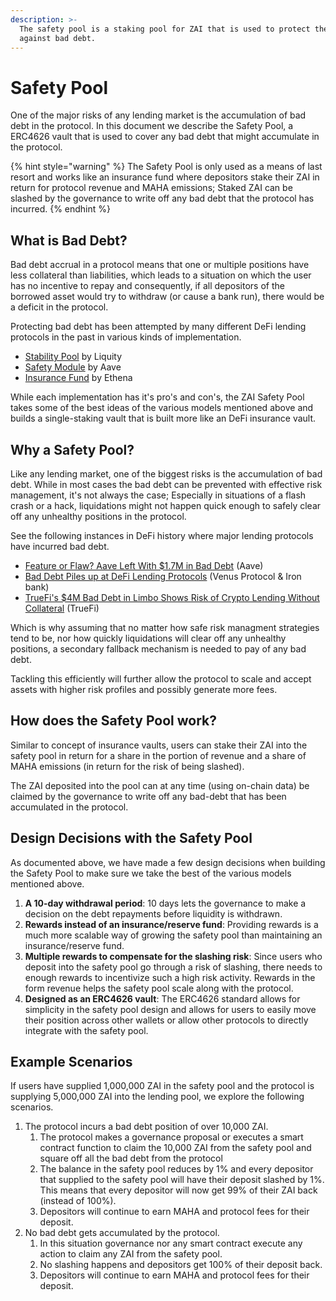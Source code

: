 ```yaml
---
description: >-
  The safety pool is a staking pool for ZAI that is used to protect the protocol
  against bad debt.
---
```


# Safety Pool

One of the major risks of any lending market is the accumulation of bad debt in the protocol. In this document we describe the Safety Pool, a ERC4626 vault that is used to cover any bad debt that might accumulate in the protocol.

{% hint style="warning" %}
The Safety Pool is only used as a means of last resort and works like an insurance fund where depositors stake their ZAI in return for protocol revenue and MAHA emissions; Staked ZAI can be slashed by the governance to write off any bad debt that the protocol has incurred.
{% endhint %}

## What is Bad Debt?

Bad debt accrual in a protocol means that one or multiple positions have less collateral than liabilities, which leads to a situation on which the user has no incentive to repay and consequently, if all depositors of the borrowed asset would try to withdraw (or cause a bank run), there would be a deficit in the protocol.

Protecting bad debt has been attempted by many different DeFi lending protocols in the past in various kinds of implementation.

* [Stability Pool](https://docs.liquity.org/faq/stability-pool-and-liquidations) by Liquity &#x20;
* [Safety Module](https://docs.aave.com/aavenomics/safety-module) by Aave&#x20;
* [Insurance Fund](https://ethena-labs.gitbook.io/ethena-labs/solution-design/reserve-fund) by Ethena

While each implementation has it's pro's and con's, the ZAI Safety Pool takes some of the best ideas of the various models mentioned above and builds a single-staking vault that is built more like an DeFi insurance vault.

## Why a Safety Pool?

Like any lending market, one of the biggest risks is the accumulation of bad debt. While in most cases the bad debt can be prevented with effective risk management, it's not always the case; Especially in situations of a flash crash or a hack, liquidations might not happen quick enough to safely clear off any unhealthy positions in the protocol.

See the following instances in DeFi history where major lending protocols have incurred bad debt.

* [Feature or Flaw? Aave Left With $1.7M in Bad Debt](https://blockworks.co/news/aave-curve-bad-debt) (Aave)
* [Bad Debt Piles up at DeFi Lending Protocols](https://thedefiant.io/news/defi/bad-debt-defi-protocols) (Venus Protocol & Iron bank)
* [TrueFi's $4M Bad Debt in Limbo Shows Risk of Crypto Lending Without Collateral](https://www.coindesk.com/markets/2022/10/13/truefis-4m-bad-debt-in-limbo-shows-risk-of-crypto-lending-without-collateral/) (TrueFi)&#x20;

Which is why assuming that no matter how safe risk managment strategies tend to be, nor how quickly liquidations will clear off any unhealthy positions, a secondary fallback mechanism is needed to pay of any bad debt.

Tackling this efficiently will further allow the protocol to scale and accept assets with higher risk profiles and possibly generate more fees.

## How does the Safety Pool work?

Similar to concept of insurance vaults, users can stake their ZAI into the safety pool in return for a share in the portion of revenue and a share of MAHA emissions (in return for the risk of being slashed).

The ZAI deposited into the pool can at any time (using on-chain data) be claimed by the governance to write off any bad-debt that has been accumulated in the protocol.&#x20;

## Design Decisions with the Safety Pool

As documented above, we have made a few design decisions when building the Safety Pool to make sure we take the best of the various models mentioned above.

1. **A 10-day withdrawal period**: 10 days lets the governance to make a decision on the debt repayments before liquidity is withdrawn.
2. **Rewards instead of an insurance/reserve fund**: Providing rewards is a much more scalable way of growing the safety pool than maintaining an insurance/reserve fund.&#x20;
3. **Multiple rewards to compensate for the slashing risk**: Since users who deposit into the safety pool go through a risk of slashing, there needs to enough rewards to incentivize such a high risk activity. Rewards in the form revenue helps the safety pool scale along with the protocol.
4. **Designed as an ERC4626 vault**: The ERC4626 standard allows for simplicity in the safety pool design and allows for users to easily move their position across other wallets or allow other protocols to directly integrate with the safety pool.

## Example Scenarios

If users have supplied 1,000,000 ZAI in the safety pool and the protocol is supplying 5,000,000 ZAI into the lending pool, we explore the following scenarios.

1. The protocol incurs a bad debt position of over 10,000 ZAI.
   1. The protocol makes a governance proposal or executes a smart contract function to claim the 10,000 ZAI from the safety pool and square off all the bad debt from the protocol
   2. The balance in the safety pool reduces by 1% and every depositor that supplied to the safety pool will have their deposit slashed by 1%. This means that every depositor will now get 99% of their ZAI back (instead of 100%).
   3. Depositors will continue to earn MAHA and protocol fees for their deposit.
2. No bad debt gets accumulated by the protocol.
   1. In this situation governance nor any smart contract execute any action to claim any ZAI from the safety pool.
   2. No slashing happens and depositors get 100% of their deposit back.
   3. Depositors will continue to earn MAHA and protocol fees for their deposit.
